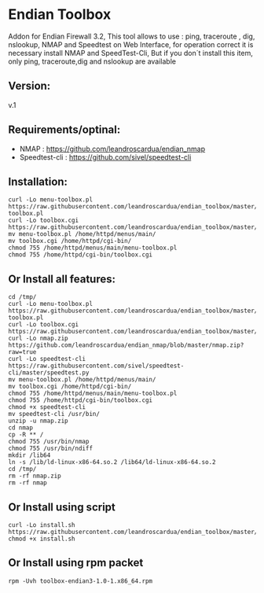 
Endian Toolbox
=============
Addon for Endian Firewall 3.2, This tool allows to use : ping, traceroute , dig, nslookup, NMAP and Speedtest on Web Interface, for operation correct it is necessary install NMAP and SpeedTest-Cli, But if you don´t install this item, only ping, traceroute,dig and nslookup are available

Version:
--------
v.1

Requirements/optinal:
--------
- NMAP : https://github.com/leandroscardua/endian_nmap
- Speedtest-cli : https://github.com/sivel/speedtest-cli

Installation:
--------
    curl -Lo menu-toolbox.pl https://raw.githubusercontent.com/leandroscardua/endian_toolbox/master/menu-toolbox.pl
    curl -Lo toolbox.cgi https://raw.githubusercontent.com/leandroscardua/endian_toolbox/master/toolbox.cgi
    mv menu-toolbox.pl /home/httpd/menus/main/
    mv toolbox.cgi /home/httpd/cgi-bin/
    chmod 755 /home/httpd/menus/main/menu-toolbox.pl
    chmod 755 /home/httpd/cgi-bin/toolbox.cgi
  
  
  
Or Install all features:
--------
    cd /tmp/
    curl -Lo menu-toolbox.pl https://raw.githubusercontent.com/leandroscardua/endian_toolbox/master/menu-toolbox.pl
    curl -Lo toolbox.cgi https://raw.githubusercontent.com/leandroscardua/endian_toolbox/master/toolbox.cgi
    curl -Lo nmap.zip https://github.com/leandroscardua/endian_nmap/blob/master/nmap.zip?raw=true
    curl -Lo speedtest-cli https://raw.githubusercontent.com/sivel/speedtest-cli/master/speedtest.py
    mv menu-toolbox.pl /home/httpd/menus/main/
    mv toolbox.cgi /home/httpd/cgi-bin/
    chmod 755 /home/httpd/menus/main/menu-toolbox.pl
    chmod 755 /home/httpd/cgi-bin/toolbox.cgi
    chmod +x speedtest-cli
    mv speedtest-cli /usr/bin/
    unzip -u nmap.zip
    cd nmap
    cp -R ** /
    chmod 755 /usr/bin/nmap
    chmod 755 /usr/bin/ndiff
    mkdir /lib64
    ln -s /lib/ld-linux-x86-64.so.2 /lib64/ld-linux-x86-64.so.2
    cd /tmp/
    rm -rf nmap.zip
    rm -rf nmap    
    
    
Or Install using script
--------
    curl -Lo install.sh https://raw.githubusercontent.com/leandroscardua/endian_toolbox/master/install.sh
    chmod +x install.sh


Or Install using rpm packet
--------
    rpm -Uvh toolbox-endian3-1.0-1.x86_64.rpm
